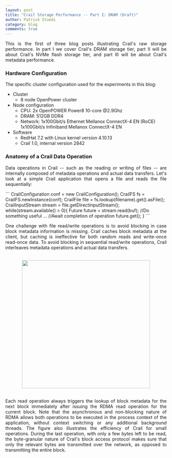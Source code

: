 ```yaml
---
layout: post
title: "Crail Storage Performance -- Part I: DRAM (Draft)"
author: Patrick Stuedi
category: blog
comments: true
---
```


<div style="text-align: justify"> 
<p>
This is the first of three blog posts illustrating Crail's raw storage performance. In part I we cover Crail's DRAM storage tier, part II will be about Crail's NVMe flash storage tier, and part III will be about Crail's metadata performance. 
</p>
</div>

### Hardware Configuration

The specific cluster configuration used for the experiments in this blog:

* Cluster
  * 8 node OpenPower cluster
* Node configuration
  * CPU: 2x OpenPOWER Power8 10-core @2.9Ghz
  * DRAM: 512GB DDR4
  * Network: 1x100Gbit/s Ethernet Mellanox ConnectX-4 EN (RoCE)
             1x100Gbit/s Infiniband Mellanox ConnectX-4 EN
* Software
  * RedHat 7.2 with Linux kernel version 4.10.13
  * Crail 1.0, internal version 2842

### Anatomy of a Crail Data Operation

<div style="text-align: justify"> 
<p>
Data operations in Crail -- such as the reading or writing of files -- are internally composed of metadata operations and actual data transfers. Let's look at a simple Crail application that opens a file and reads the file sequentially:
</p>
</div>
```
CrailConfiguration conf = new CrailConfiguration();
CrailFS fs = CrailFS.newInstance(conf);
CrailFile file = fs.lookup(filename).get().asFile();
CrailInputStream stream = file.getDirectInputStream();
while(stream.available() > 0){
    Future<Buffer> future = stream.read(buf);
    //Do something useful
    ...
    //Await completion of operation
    future.get();
}
```    
<div style="text-align: justify"> 
<p>
One challenge with file read/write operations is to avoid blocking in case block metadata information is missing. Crail caches block metadata at the client, but caching is ineffective for both random reads and write-once read-once data. To avoid blocking in sequential read/write operations, Crail interleaves metadata operations and actual data transfers.
</p>
</div>
<br>
<div style="text-align:center"><img src ="http://crail.io/img/blog/crail-memory/anatomy.png" width="400"></div>
<br>
<div style="text-align: justify"> 
<p>
Each read operation always triggers the lookup of block metadata for the next block immediately after issuing the RDMA read operation for the current block. Note that the asynchronous and non-blocking nature of RDMA allows both operations to be executed in the process context of the application, without context switching or any additional background threads. The figure also illustrates the efficiency of Crail for small operations. During the last operation, with only a few bytes left to be read, the byte-granular nature of Crail's block access protocol makes sure that only the relevant bytes are transmitted over the network, as opposed to transmitting the entire block.
</p>
</div>

